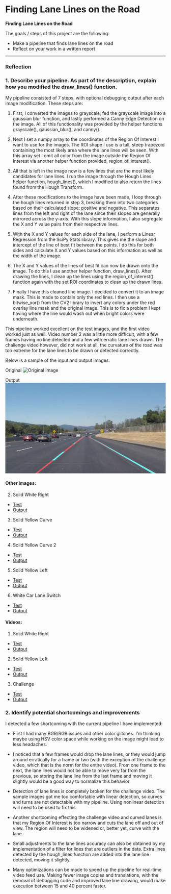 # **Finding Lane Lines on the Road**

**Finding Lane Lines on the Road**

The goals / steps of this project are the following:
* Make a pipeline that finds lane lines on the road
* Reflect on your work in a written report


[//]: # (Image References)

[test1]: ./test_images/solidWhiteCurve.jpg "Solid White Curve Test Image"
[test2]: ./test_images/solidWhiteRight.jpg "Solid White Right Test Image"
[test3]: ./test_images/solidYellowCurve.jpg "Solid Yellow Curve Test Image"
[test4]: ./test_images/solidYellowCurve2.jpg "Solid Yellow Curve 2 Test Image"
[test5]: ./test_images/solidYellowLeft.jpg "Solid Yellow Left Test Image"
[test6]: ./test_images/whiteCarLaneSwitch.jpg "White Car Lane Switch Test Image"

[output1]: ./test_images_output/solidWhiteCurve.jpg "Solid White Curve Output Image"
[output2]: ./test_images_output/solidWhiteRight.jpg "Solid White Right Output Image"
[output3]: ./test_images_output/solidYellowCurve.jpg "Solid Yellow Curve Output Image"
[output4]: ./test_images_output/solidYellowCurve2.jpg "Solid Yellow Curve 2 Output Image"
[output5]: ./test_images_output/solidYellowLeft.jpg "Solid Yellow Left Output Image"
[output6]: ./test_images_output/whiteCarLaneSwitch.jpg "White Car Lane Switch Output Image"

---

### Reflection

### 1. Describe your pipeline. As part of the description, explain how you modified the draw_lines() function.

My pipeline consisted of 7 steps, with optional debugging output after each image modification.  These steps are:

1. First, I converted the images to grayscale, fed the grayscale image into a gaussian blur function, and lastly performed a Canny Edge Detection on the image.  All of this functionality was provided by the helper functions grayscale(), gaussian_blur(), and canny().

2. Next I set a numpy array to the coordinates of the Region Of Interest I want to use for the images.  The ROI shape I use is a tall, steep trapezoid containing the most likely area where the lane lines will be seen. With this array set I omit all color from the image outside the Region Of Interest via another helper function provided, region_of_interest().  

3. All that is left in the image now is a few lines that are the most likely candidates for lane lines.  I run the image through the Hough Lines helper function, hough_lines(), which I modified to also return the lines found from the Hough Transform.

4. After these modifications to the image have been made, I loop through the hough lines returned in step 3, breaking them into two categories based on their calculated slope: positive and negative.  This separates lines from the left and right of the lane since their slopes are generally mirrored across the y-axis.  With this slope information, I also segregate the X and Y value pairs from their respective lines.

5. With the X and Y values for each side of the lane, I perform a Linear Regression from the SciPy Stats library.  This gives me the slope and intercept of the line of best fit between the points.  I do this for both sides and calculate X and Y values based on this information as well as the width of the image.

6. The X and Y values of the lines of best fit can now be drawn onto the image.  To do this I use another helper function, draw_lines().  After drawing the lines, I clean up the lines using the region_of_interest() function again with the set ROI coordinates to clean up the drawn lines.

7. Finally I have this cleaned line image. I decided to convert it to an image mask. This is made to contain only the red lines.  I then use a bitwise_xor() from the CV2 library to invert any colors under the red overlay line mask and the original image.  This is to fix a problem I kept having where the line would wash out when bright colors were underneath.

This pipeline worked excellent on the test images, and the first video worked just as well.  Video number 2 was a little more difficult, with a few frames having no line detected and a few with erratic lane lines drawn.  The challenge video however, did not work at all, the curvature of the road was too extreme for the lane lines to be drawn or detected correctly.

Below is a sample of the input and output images:

Original
![Original Image][test1]

Output
![Output Image][output1]


#### Other images:

2. Solid White Right
  * [Test][test2]
  * [Output][output2]
3. Solid Yellow Curve
  * [Test][test3]
  * [Output][output3]
4. Solid Yellow Curve 2
  * [Test][test4]
  * [Output][output4]
5. Solid Yellow Left
  * [Test][test5]
  * [Output][output5]
6. White Car Lane Switch
  * [Test][test6]
  * [Output][output6]

#### Videos:

1. Solid White Right
  * [Test](./test_videos/solidWhiteRight.mp4 "Solid White Right Test")
  * [Output](./test_videos_output/solidWhiteRight.mp4 "Solid White Right Output")
2. Solid Yellow Left
  * [Test](./test_videos/solidYellowLeft.mp4 "Solid Yellow Left Test")
  * [Output](./test_videos_output/solidYellowLeft.mp4 "Solid Yellow Left Output")
3. Challenge
  * [Test](./test_videos/challenge.mp4 "Challenge Test Video")
  * [Output](./test_videos_output/challenge.mp4 "Challenge Output")


### 2. Identify potential shortcomings and improvements


I detected a few shortcoming with the current pipeline I have implemented:  

* First I had many BGR/RGB issues and other color glitches.  I'm thinking maybe using HSV color space while working on the image might lead to less headaches.

* I noticed that a few frames would drop the lane lines, or they would jump around erratically for a frame or two (with the exception of the challenge video, which that is the norm for the entire video).  From one frame to the next, the lane lines would not be able to move very far from the previous, so storing the lane line from the last frame and moving it slightly would be a good way to normalize this behavior.

* Detection of lane lines is completely broken for the challenge video.  The sample images got me too comfortable with linear detection, so curves and turns are not detectable with my pipeline.  Using nonlinear detection will need to be used to fix this.

* Another shortcoming effecting the challenge video and curved lanes is that my Region Of Interest is too narrow and cuts the lane off and out of view.  The region will need to be widened or, better yet, curve with the lane.

* Small adjustments to the lane lines accuracy can also be obtained by my implementation of a filter for lines that are outliers in the data.  Extra lines detected by the hough_lines function are added into the lane line detected, moving it slightly.

* Many optimizations can be made to speed up the pipeline for real-time video feed use.  Making fewer image copies and translations, with the removal of debugging code and improved lane line drawing, would make execution between 15 and 40 percent faster.
